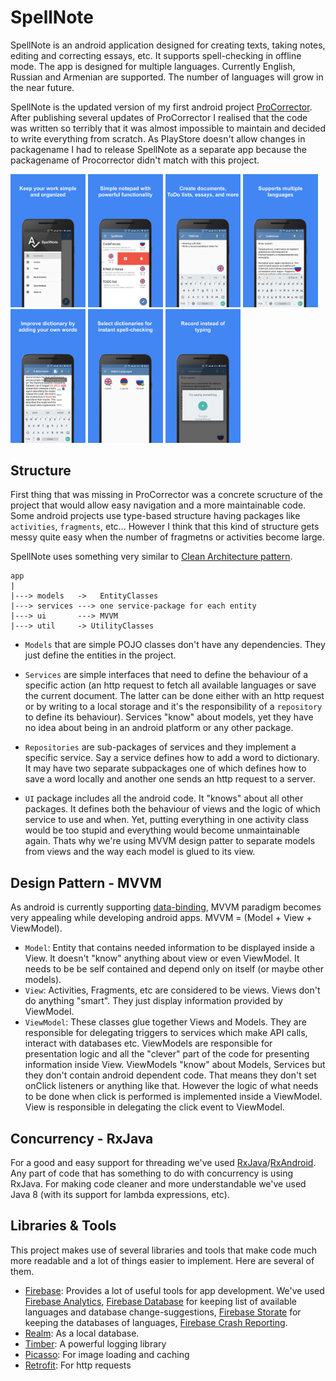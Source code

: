 # SpellNote

SpellNote is an android application designed for creating texts, taking notes, editing and correcting essays, etc. 
It supports spell-checking in offline mode. The app is designed for multiple languages. Currently English, Russian and Armenian
are supported. The number of languages will grow in the near future.

SpellNote is the updated version of my first android project [ProCorrector](https://github.com/MartinXPN/ProCorrector---How-NOT-to-code-in-Android).
After publishing several updates of ProCorrector I realised that the code was written so terribly that it was almost impossible
to maintain and decided to write everything from scratch. As PlayStore doesn't allow changes in packagename I had to release
SpellNote as a separate app because the packagename of Procorrector didn't match with this project.

<p float="left">
  <img src="images/SpellNote Screenshot-1.png" width="120" />
  <img src="images/SpellNote Screenshot-2.png" width="120" /> 
  <img src="images/SpellNote Screenshot-3.png" width="120" />
  <img src="images/SpellNote Screenshot-4.png" width="120" />
  <img src="images/SpellNote Screenshot-5.png" width="120" />
  <img src="images/SpellNote Screenshot-6.png" width="120" />
  <img src="images/SpellNote Screenshot-7.png" width="120" />
</p>

## Structure
First thing that was missing in ProCorrector was a concrete scructure of the project that would allow easy navigation and a
more maintainable code. Some android projects use type-based structure having packages like `activities`, `fragments`, etc...
However I think that this kind of structure gets messy quite easy when the number of fragmetns or activities become large.

SpellNote uses something very similar to [Clean Architecture pattern](https://medium.com/@dmilicic/a-detailed-guide-on-developing-android-apps-using-the-clean-architecture-pattern-d38d71e94029).

```
app
|
|---> models   ->   EntityClasses
|---> services ---> one service-package for each entity
|---> ui       ---> MVVM
|---> util     -> UtilityClasses
```

* `Models` that are simple POJO classes don't have any dependencies. They just define the entities in the project.

* `Services` are simple interfaces that need to define the behaviour of a specific action (an http request to fetch all 
available languages or save the current document. The latter can be done either with an http request or by writing to
a local storage and it's the responsibility of a `repository` to define its behaviour). 
Services "know" about models, yet they have no idea about being in an android platform or any other package.

* `Repositories` are sub-packages of services and they implement a specific service. Say a service defines how to add a word to 
dictionary. It may have two separate subpackages one of which defines how to save a word locally and another one sends an http 
request to a server.

* `UI` package includes all the android code. It "knows" about all other packages. It defines both the behaviour of views
and the logic of which service to use and when. Yet, putting everything in one activity class would be too stupid and
everything would become unmaintainable again. Thats why we're using MVVM design patter to separate models from views and
the way each model is glued to its view.


## Design Pattern - MVVM
As android is currently supporting [data-binding](https://developer.android.com/topic/libraries/data-binding/index.html), 
MVVM paradigm becomes very appealing while developing android apps. MVVM = (Model + View + ViewModel).
* `Model`: Entity that contains needed information to be displayed inside a View. It doesn't "know" anything about view or
even ViewModel. It needs to be be self contained and depend only on itself (or maybe other models).
* `View`: Activities, Fragments, etc are considered to be views. Views don't do anything "smart". They just display information
provided by ViewModel.
* `ViewModel`: These classes glue together Views and Models. They are responsible for delegating triggers to services which 
make API calls, interact with databases etc. ViewModels are responsible for presentation logic and all the "clever" part of
the code for presenting information inside View. ViewModels "know" about Models, Services but they don't contain android
dependent code. That means they don't set onClick listeners or anything like that. However the logic of what needs to be done
when click is performed is implemented inside a ViewModel. View is responsible in delegating the click event to ViewModel.


## Concurrency - RxJava
For a good and easy support for threading we've used [RxJava](https://github.com/ReactiveX/RxJava)/[RxAndroid](https://github.com/ReactiveX/RxAndroid).
Any part of code that has something to do with concurrency is using RxJava. For making code cleaner and more understandable
we've used Java 8 (with its support for lambda expressions, etc).


## Libraries &amp; Tools
This project makes use of several libraries and tools that make code much more readable and a lot of things easier to implement.
Here are several of them.

* [Firebase](https://firebase.google.com/): Provides a lot of useful tools for app development. We've used 
[Firebase Analytics](https://firebase.google.com/docs/analytics/),
[Firebase Database](https://firebase.google.com/docs/database/) for keeping list of available languages and database change-suggestions,
[Firebase Storate](https://firebase.google.com/docs/storage/) for keeping the databases of languages,
[Firebase Crash Reporting](https://firebase.google.com/docs/crash/).
* [Realm](https://realm.io/docs/java/latest/): As a local database.
* [Timber](https://github.com/JakeWharton/timber): A powerful logging library
* [Picasso](http://square.github.io/picasso/): For image loading and caching
* [Retrofit](http://square.github.io/retrofit/): For http requests
